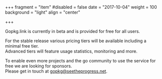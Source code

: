 +++
fragment = "item"
#disabled = false
date = "2017-10-04"
weight = 100
background = "light"
align = "center"

+++

Gopkg.link is currently in beta and is provided for free for all users.

For the stable release various pricing tiers will be available including a minimal free tier.  
Advanced tiers will feature usage statistics, monitoring and more.  

To enable even more projects and the go community to use the service for free we are looking for sponsors.  
Please get in touch at gopkg@seetheprogress.net.
